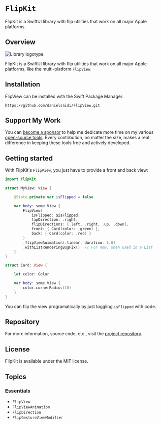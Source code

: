 # ``FlipKit``

FlipKit is a SwiftUI library with flip utilities that work on all major Apple platforms.


## Overview

![Library logotype](Logo.png)

FlipKit is a SwiftUI library with flip utilities that work on all major Apple platforms, like the multi-platform ``FlipView``.



## Installation

FlipView can be installed with the Swift Package Manager:

```
https://github.com/danielsaidi/FlipView.git
```


## Support My Work

You can [become a sponsor][Sponsors] to help me dedicate more time on my various [open-source tools][OpenSource]. Every contribution, no matter the size, makes a real difference in keeping these tools free and actively developed.



## Getting started

With FlipKit's `FlipView`, you just have to provide a front and back view: 

```swift
import FlipKit

struct MyView: View {

    @State private var isFlipped = false

    var body: some View {
        FlipView(
            isFlipped: $isFlipped,
            tapDirection: .right,
            flipDirections: [.left, .right, .up, .down],
            front: { Card(color: .green) },
            back: { Card(color: .red) }
        )
        .flipViewAnimation(.linear, duration: 1.0)
        .withListRenderingBugFix()  // For now, when used in a List 
    }
}

struct Card: View {

    let color: Color

    var body: some View {
        color.cornerRadius(10)
    }
}
```

You can flip the view programatically by just toggling `isFlipped` with code.



## Repository

For more information, source code, etc., visit the [project repository](https://github.com/danielsaidi/FlipKit).



## License

FlipKit is available under the MIT license.



## Topics

### Essentials

- ``FlipView``
- ``FlipViewAnimation``
- ``FlipDirection``
- ``FlipGestureViewModifier``



[Email]: mailto:daniel.saidi@gmail.com
[Website]: https://danielsaidi.com
[GitHub]: https://github.com/danielsaidi
[OpenSource]: https://danielsaidi.com/opensource
[Sponsors]: https://github.com/sponsors/danielsaidi

